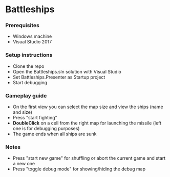 # Battleships

### Prerequisites
* Windows machine
* Visual Studio 2017

### Setup instructions
* Clone the repo
* Open the Battleships.sln solution with Visual Studio
* Set Battleships.Presenter as Startup project
* Start debugging

### Gameplay guide
* On the first view you can select the map size and view the ships (name and size)
* Press "start fighting"
* **DoubleClick** on a cell from the right map for launching the missile (left one is for debugging purposes)
* The game ends when all ships are sunk

### Notes
* Press "start new game" for shuffling or abort the current game and start a new one
* Press "toggle debug mode" for showing/hiding the debug map
